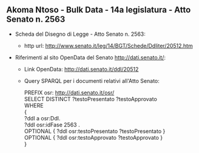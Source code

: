 ## Akoma Ntoso - Bulk Data - 14a legislatura - Atto Senato n. 2563 ##

* Scheda del Disegno di Legge - Atto Senato n. 2563:
	* http url: http://www.senato.it/leg/14/BGT/Schede/Ddliter/20512.htm

* Riferimenti al sito OpenData del Senato http://dati.senato.it/:
	* Link OpenData: http://dati.senato.it/ddl/20512
	* Query SPARQL per i documenti relativi all'Atto Senato:

        PREFIX osr: <http://dati.senato.it/osr/>  
		SELECT DISTINCT ?testoPresentato ?testoApprovato  
		WHERE  
		{  
		    ?ddl a osr:Ddl.  
		    ?ddl osr:idFase 2563 .  
		    OPTIONAL { ?ddl osr:testoPresentato ?testoPresentato }  
		    OPTIONAL { ?ddl osr:testoApprovato ?testoApprovato }  
		}
		